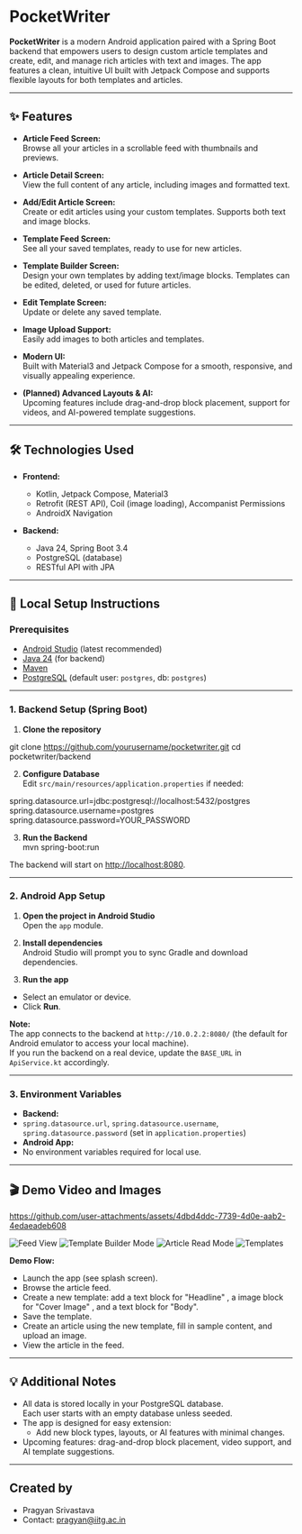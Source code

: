 # PocketWriter

**PocketWriter** is a modern Android application paired with a Spring Boot backend that empowers users to design custom article templates and create, edit, and manage rich articles with text and images. The app features a clean, intuitive UI built with Jetpack Compose and supports flexible layouts for both templates and articles.

---

## ✨ Features

- **Article Feed Screen:**  
  Browse all your articles in a scrollable feed with thumbnails and previews.

- **Article Detail Screen:**  
  View the full content of any article, including images and formatted text.

- **Add/Edit Article Screen:**  
  Create or edit articles using your custom templates. Supports both text and image blocks.

- **Template Feed Screen:**  
  See all your saved templates, ready to use for new articles.

- **Template Builder Screen:**  
  Design your own templates by adding text/image blocks. Templates can be edited, deleted, or used for future articles.

- **Edit Template Screen:**  
  Update or delete any saved template.

- **Image Upload Support:**  
  Easily add images to both articles and templates.

- **Modern UI:**  
  Built with Material3 and Jetpack Compose for a smooth, responsive, and visually appealing experience.

- **(Planned) Advanced Layouts & AI:**  
  Upcoming features include drag-and-drop block placement, support for videos, and AI-powered template suggestions.

---

## 🛠️ Technologies Used

- **Frontend:**  
  - Kotlin, Jetpack Compose, Material3  
  - Retrofit (REST API), Coil (image loading), Accompanist Permissions  
  - AndroidX Navigation

- **Backend:**  
  - Java 24, Spring Boot 3.4  
  - PostgreSQL (database)  
  - RESTful API with JPA

---

## 🚀 Local Setup Instructions

### **Prerequisites**

- [Android Studio](https://developer.android.com/studio) (latest recommended)
- [Java 24](https://adoptium.net/) (for backend)
- [Maven](https://maven.apache.org/download.cgi)
- [PostgreSQL](https://www.postgresql.org/) (default user: `postgres`, db: `postgres`)

---

### **1. Backend Setup (Spring Boot)**

1. **Clone the repository**  

git clone https://github.com/yourusername/pocketwriter.git
cd pocketwriter/backend



2. **Configure Database**  
Edit `src/main/resources/application.properties` if needed:

spring.datasource.url=jdbc:postgresql://localhost:5432/postgres
spring.datasource.username=postgres
spring.datasource.password=YOUR_PASSWORD



3. **Run the Backend**  
mvn spring-boot:run



The backend will start on [http://localhost:8080](http://localhost:8080).

---

### **2. Android App Setup**

1. **Open the project in Android Studio**  
Open the `app` module.

2. **Install dependencies**  
Android Studio will prompt you to sync Gradle and download dependencies.

3. **Run the app**  
- Select an emulator or device.
- Click **Run**.

**Note:**  
The app connects to the backend at `http://10.0.2.2:8080/` (the default for Android emulator to access your local machine).  
If you run the backend on a real device, update the `BASE_URL` in `ApiService.kt` accordingly.

---

### **3. Environment Variables**

- **Backend:**  
- `spring.datasource.url`, `spring.datasource.username`, `spring.datasource.password` (set in `application.properties`)
- **Android App:**  
- No environment variables required for local use.

---

## 🎬 Demo Video and Images



https://github.com/user-attachments/assets/4dbd4ddc-7739-4d0e-aab2-4edaeadeb608


![Feed View](https://github.com/user-attachments/assets/3c28a442-eb64-4534-b5a6-3640fc46f1d5) ![Template Builder Mode](https://github.com/user-attachments/assets/4cec7397-8b6a-42b9-b6a4-3cd87cbdd2e4) ![Article Read Mode](https://github.com/user-attachments/assets/19d97bc8-f777-4e2d-9897-87081d5484ce) ![Templates](https://github.com/user-attachments/assets/d43214bb-1ff9-4914-b269-549588168d81)



**Demo Flow:**
- Launch the app (see splash screen).
- Browse the article feed.
- Create a new template: add a text block for "Headline" , a image block for "Cover Image" , and a text block for "Body".
- Save the template.
- Create an article using the new template, fill in sample content, and upload an image.
- View the article in the feed.

---

## 💡 Additional Notes

- All data is stored locally in your PostgreSQL database.  
  Each user starts with an empty database unless seeded.
- The app is designed for easy extension:  
  - Add new block types, layouts, or AI features with minimal changes.
- Upcoming features: drag-and-drop block placement, video support, and AI template suggestions.

---

## Created by
- Pragyan Srivastava
- Contact: pragyan@iitg.ac.in


